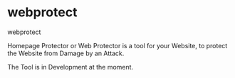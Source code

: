 webprotect
==========

webprotect

Homepage Protector or Web Protector is a tool for your Website, to protect the Website from Damage by an Attack.

The Tool is in Development at the moment.
